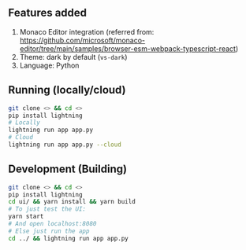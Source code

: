 ## Features added

1. Monaco Editor integration (referred from: https://github.com/microsoft/monaco-editor/tree/main/samples/browser-esm-webpack-typescript-react)
2. Theme: dark by default (`vs-dark`)
3. Language: Python

## Running (locally/cloud)

```bash
git clone <> && cd <>
pip install lightning
# Locally
lightning run app app.py
# Cloud
lightning run app app.py --cloud
```

## Development (Building)

```bash
git clone <> && cd <>
pip install lightning
cd ui/ && yarn install && yarn build
# To just test the UI:
yarn start
# And open localhost:8080
# Else just run the app
cd ../ && lightning run app app.py
```

